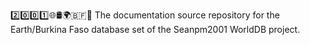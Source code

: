 2️⃣️0️⃣️0️⃣️1️⃣️🌐️🛢️🌍️🇧🇫️📖️ The documentation source repository for the Earth/Burkina Faso database set of the Seanpm2001 WorldDB project. 
